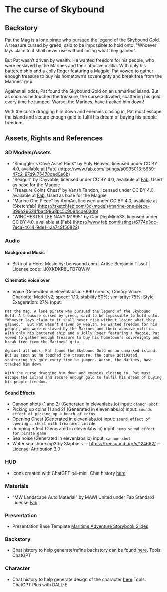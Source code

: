 # The curse of Skybound

## Backstory
Pat the Mag is a lone pirate who pursued the legend of the Skybound Gold. A treasure cursed by greed, said to be impossible to hold onto. "Whoever lays claim to it shall never rise without losing what they gained".

But Pat wasn’t driven by wealth. He wanted freedom for his people, who were enslaved by the Marines and their abusive militia. With only his battered ship and a Jolly Roger featuring a Magpie, Pat vowed to gather enough treasure to buy his hometown’s sovereignty and break free from the Marines' grip.

Against all odds, Pat found the Skybound Gold on an unmarked island. But as soon as he touched the treasure, the curse activated, scattering his gold every time he jumped. Worse, the Marines, have tracked him down!

With the curse dragging him down and enemies closing in, Pat must escape the island and secure enough gold to fulfil his dream of buying his people freedom.


## Assets, Rights and References


### 3D Models/Assets

- "Smuggler's Cove Asset Pack" by Poly Heaven,  licensed under CC BY 4.0, available at [Fab] (https://www.fab.com/listings/a0935013-5959-47c2-97d9-75478ded0e6b)
- "Seagull" by Dayvable, licensed under CC BY 4.0, available at [Fab](https://www.fab.com/listings/abc1f128-3c92-4b6f-8a43-995aae174cdc). Used as base for the Magpie
- "Treasure Coins Chest" by Vansh Tandon, licensed under CC BY 4.0, available at [Fab](https://www.fab.com/listings/659550d8-ef5e-43f4-b195-755ff018b32d). Used as base for the Magpie
- "Marine One Piece" by AnmAn, licensed under CC BY 4.0, available at [Sketchfab] (https://sketchfab.com/3d-models/marine-one-piece-399a29524fba49868bc5c9094cde030b)
- "WINCHESTER LEE NAVY M1895" by CamDiepMinh38, licensed under CC BY 4.0, available at [Fab] (https://www.fab.com/listings/6774e3dc-7eca-4614-9de1-12a749f50822)

### Audio

#### Background Music
- Birth of a Hero: Music by: bensound.com | Artist: Benjamin Tissot | License code: IJ0XKDKR8UFD7QWW

#### Cinematic voice over
- Voice (Generated in elevenlabs.io ~890 credits) 
Config: Voice: Charlotte; Model v2; speed: 1.10; stability 50%; similarity: 75%; Style Exageration: 27%
Input: 
```
Pat the Mag. A lone pirate who pursued the legend of the Skybound Gold. A treasure cursed by greed, said to be impossible to hold onto. "Whoever lays claim to it shall never rise without losing what they gained."  But Pat wasn’t driven by wealth. He wanted freedom for his people, who were enslaved by the Marines and their abusive militia. With only his battered ship and a Jolly Roger featuring a Magpie, Pat vowed to gather enough treasure to buy his hometown’s sovereignty and break free from the Marines' grip.

Against all odds, Pat found the Skybound Gold on an unmarked island. But as soon as he touched the treasure, the curse activated, scattering his gold every time he jumped. Worse, the Marines, have tracked him down.

With the curse dragging him down and enemies closing in, Pat must escape the island and secure enough gold to fulfil his dream of buying his people freedom.
```

#### Sound Effects
- Cannon shots (1 and 2) (Generated in elevenlabs.io) input: `cannon shot`
- Picking up coins (1 and 2) (Generated in elevenlabs.io) input: `sounds effect of picking up a bunch of coins`
- Opening Chest (Generated in elevenlabs.io) input: `sound effect of opening a chest with treasures inside`
- Jumping effect (Generated in elevenlabs.io) input: `jump sound effect for pirate game`
- Sea noise (Generated in elevenlabs.io) input: `cannon shot`
- Water sea shore.mp3 by Slapbass -- https://freesound.org/s/124662/ -- License: Attribution 3.0


### HUD
- Icons created with ChatGPT o4-mini. Chat history [here](https://chatgpt.com/share/68029f0d-52d0-800c-91f7-f7376ed8bae8)

### Materials
- "MW Landscape Auto Material" by MAWI United under Fab Standard License  [Fab](https://www.fab.com/listings/6602874e-ef24-48c9-9055-a7ac07384696)


### Presentation
- Presentation Base Template [Maritime Adventure Storybook Slides](https://www.slidescarnival.com/template/maritime-adventure-storybook/59717)

### Backstory
- Chat history to help generate/refine backstory can be found [here](Docs/backstory-chat-ref.txt). Tools: ChatGPT

### Character
- Chat history to help generate design of the character [here](Docs/char-draw-ref.txt) Tools: ChatGPT Plus with DALL-E


